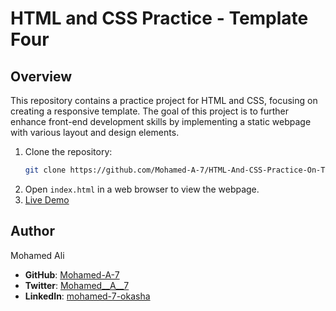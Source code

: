 # HTML and CSS Practice - Template Four

## Overview

This repository contains a practice project for HTML and CSS, focusing on creating a responsive template. The goal of this project is to further enhance front-end development skills by implementing a static webpage with various layout and design elements.

1. Clone the repository:
    ```bash
    git clone https://github.com/Mohamed-A-7/HTML-And-CSS-Practice-On-Template-Four.git
    ```
2. Open `index.html` in a web browser to view the webpage.
3. [Live Demo](https://mohamed-a-7.github.io/HTML-And-CSS-Practice-On-Template-Four/)

## Author

Mohamed Ali

- **GitHub**: [Mohamed-A-7](https://github.com/Mohamed-A-7)
- **Twitter**: [Mohamed__A__7](https://x.com/Mohamed__A__7)
- **LinkedIn**: [mohamed-7-okasha](https://www.linkedin.com/in/mohamed-7-okasha/)
